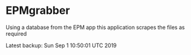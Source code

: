 # EPMgrabber
Using a database from the EPM app this application scrapes the files as required


Latest backup: Sun Sep 1 10:50:01 UTC 2019
